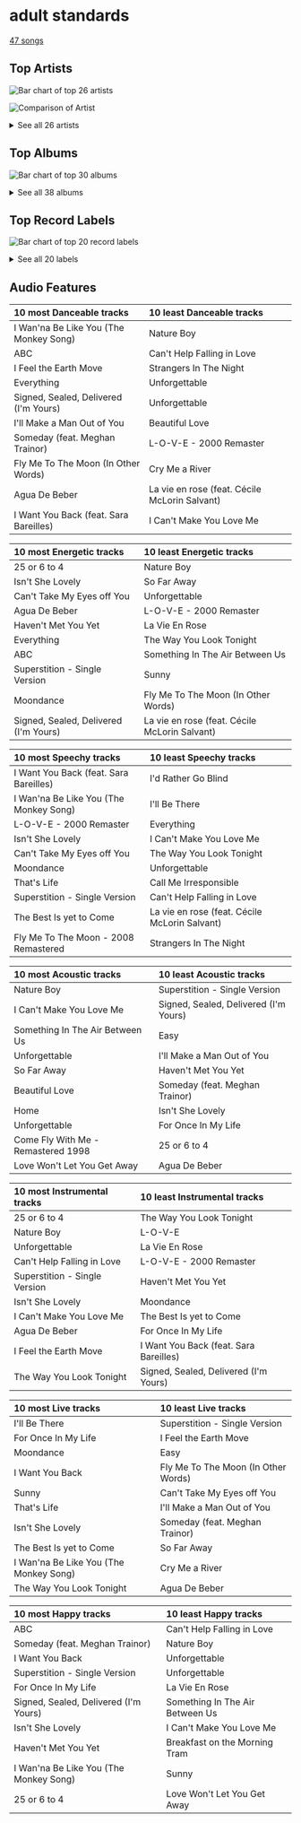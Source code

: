 # adult standards

[47 songs](adult_standards_tracks.md)

## Top Artists

![Bar chart of top 26 artists](../images/genres/adult_standards/artists.png)

![Comparison of Artist](../images/genres/adult_standards/artists_comparison.png)


<details>
<summary>See all 26 artists</summary>

|   Number of Tracks | Art                                                                                              | Artist                                         | 🔗                                                           |
|-------------------:|:-------------------------------------------------------------------------------------------------|:-----------------------------------------------|:------------------------------------------------------------|
|                 12 | <img src="https://i.scdn.co/image/ab6761610000e5ebef8cf61fea4923d2bde68200" alt="" width="50" /> | [Michael Bublé](../artists/michael_bubl_.md)   | [🔗](https://open.spotify.com/artist/1GxkXlMwML1oSg5eLPiAz3) |
|                  7 | <img src="https://i.scdn.co/image/fc4e0f474fb4c4cb83617aa884dc9fd9822d4411" alt="" width="50" /> | Frank Sinatra                                  | [🔗](https://open.spotify.com/artist/1Mxqyy3pSjf8kZZL4QVxS0) |
|                  5 | <img src="https://i.scdn.co/image/b4e726a3aadce109069811c4381279daf20c03d8" alt="" width="50" /> | Sophie Milman                                  | [🔗](https://open.spotify.com/artist/19GI8I4UhSpBl8Y9XpKyT4) |
|                  4 | <img src="https://i.scdn.co/image/ab6761610000e5eb2be5d8fd3746a70e9637a665" alt="" width="50" /> | Nat King Cole                                  | [🔗](https://open.spotify.com/artist/7v4imS0moSyGdXyLgVTIV7) |
|                  4 | <img src="https://i.scdn.co/image/c59faacbed7aa770266bad048660810eca204108" alt="" width="50" /> | Stevie Wonder                                  | [🔗](https://open.spotify.com/artist/7guDJrEfX3qb6FEbdPA5qi) |
|                  3 | <img src="https://i.scdn.co/image/19f768d93f6c80f7d4ca5b906e1c0376a3704389" alt="" width="50" /> | The Jackson 5                                  | [🔗](https://open.spotify.com/artist/2iE18Oxc8YSumAU232n4rW) |
|                  2 | <img src="https://i.scdn.co/image/a3201f2fbdfa1bfd894e509bd3fbf3faf7da0a00" alt="" width="50" /> | Natalie Cole                                   | [🔗](https://open.spotify.com/artist/5tTsrGPwQRWUsHR2Xf7Ke9) |
|                  2 | <img src="https://i.scdn.co/image/813fde33623cbfd065053789cf1ffb22b55efd4a" alt="" width="50" /> | Carole King                                    | [🔗](https://open.spotify.com/artist/319yZVtYM9MBGqmSQnMyY6) |
|                  2 | <img src="https://i.scdn.co/image/4f5e6383a803df41153fd871f6d0d0af7b9f08a0" alt="" width="50" /> | Count Basie                                    | [🔗](https://open.spotify.com/artist/2jFZlvIea42ZvcCw4OeEdA) |
|                  2 | <img src="https://i.scdn.co/image/ab6761610000e5eb0bae7cfd3b32b10154e0b8b3" alt="" width="50" /> | [Sara Bareilles](../artists/sara_bareilles.md) | [🔗](https://open.spotify.com/artist/2Sqr0DXoaYABbjBo9HaMkM) |
|                  1 | <img src="https://i.scdn.co/image/ab6761610000e5eb28c2dea644b78257ccfb4520" alt="" width="50" /> | Seth MacFarlane                                | [🔗](https://open.spotify.com/artist/79D4dipwR6scV8AN3dm7gW) |
|                  1 | <img src="https://i.scdn.co/image/ab6761610000e5eb21a213a4fe1a6f9b45d3f7f9" alt="" width="50" /> | Commodores                                     | [🔗](https://open.spotify.com/artist/6twIAGnYuIT1pncMAsXnEm) |
|                  1 | <img src="https://i.scdn.co/image/ab6761610000e5eb6ed8a51172073afa41a30313" alt="" width="50" /> | Cécile McLorin Salvant                         | [🔗](https://open.spotify.com/artist/6PkSULcbxFKkxdgrmPGAvn) |
|                  1 | <img src="https://i.scdn.co/image/ab6761610000e5ebf13fc3f245be672aa60a24af" alt="" width="50" /> | Meghan Trainor                                 | [🔗](https://open.spotify.com/artist/6JL8zeS1NmiOftqZTRgdTz) |
|                  1 | <img src="https://i.scdn.co/image/ab6761610000e5eb6b9f3c46017f630cb024056a" alt="" width="50" /> | Donny Osmond                                   | [🔗](https://open.spotify.com/artist/5ZEAzHE2TzAwUcOj6jMIgf) |
|                  1 | <img src="https://i.scdn.co/image/85e8343b215c98ad063417ac2f6b63919557721a" alt="" width="50" /> | Louis Prima                                    | [🔗](https://open.spotify.com/artist/52lBOxCxbJg0ttXEW9CQpW) |
|                  1 | <img src="nan" alt="" width="50" />                                                              | Chorus - Mulan                                 | [🔗](https://open.spotify.com/artist/4KpdqBDU2C5gB3vhdojuqA) |
|                  1 | <img src="https://i.scdn.co/image/1e24691a352233bbe989a311d921f17e7892a87e" alt="" width="50" /> | Duke Ellington                                 | [🔗](https://open.spotify.com/artist/4F7Q5NV6h5TSwCainz8S5A) |
|                  1 | <img src="nan" alt="" width="50" />                                                              | Bruce Reitherman                               | [🔗](https://open.spotify.com/artist/43HPW60tz4BMYMRnmXMagJ) |
|                  1 | <img src="https://i.scdn.co/image/ab6761610000e5ebc698d53b77db34027b00f853" alt="" width="50" /> | [Disney](../artists/disney.md)                 | [🔗](https://open.spotify.com/artist/3xvaSlT4xsyk6lY1ESOspO) |
|                  1 | <img src="https://i.scdn.co/image/ab6761610000e5ebbab088e2157b02848dfcbc1e" alt="" width="50" /> | Chicago                                        | [🔗](https://open.spotify.com/artist/3iDD7bnsjL9J4fO298r0L0) |
|                  1 | <img src="https://i.scdn.co/image/ab6772690000c46cb8af37ba12c1ad7ebcc63c25" alt="" width="50" /> | Frankie Valli                                  | [🔗](https://open.spotify.com/artist/3CDKmzJu6uwEGnPLLZffpD) |
|                  1 | <img src="https://i.scdn.co/image/ab67616d0000b2732b51c93627409f4bca132d96" alt="" width="50" /> | Phil Harris                                    | [🔗](https://open.spotify.com/artist/2ISMfPtVzHc9jDDVPUEHDa) |
|                  1 | <img src="https://i.scdn.co/image/ab6761610000e5ebbff8f793182b64915a442965" alt="" width="50" /> | Straight No Chaser                             | [🔗](https://open.spotify.com/artist/1yQ8S4xdGOGbUcpaPR6hCM) |
|                  1 | <img src="https://i.scdn.co/image/ab6761610000e5eb058531dfd9746a96ad85265f" alt="" width="50" /> | Etta James                                     | [🔗](https://open.spotify.com/artist/0iOVhN3tnSvgDbcg25JoJb) |
|                  1 | <img src="https://i.scdn.co/image/ab6761610000e5eb522329e6e2d2a595f8a4cd5e" alt="" width="50" /> | Stacey Kent                                    | [🔗](https://open.spotify.com/artist/03EYBMnqSchCMp5D9qmFXi) |

</details>

## Top Albums

![Bar chart of top 30 albums](../images/genres/adult_standards/albums.png)


<details>
<summary>See all 38 albums</summary>

|   Number of Tracks | Art                                                                                              | Album                                                              | Release Date   | 🔗                                                          |
|-------------------:|:-------------------------------------------------------------------------------------------------|:-------------------------------------------------------------------|:---------------|:-----------------------------------------------------------|
|                  3 | <img src="https://i.scdn.co/image/ab67616d0000b2732ceedc8c879a1f6784fbeef5" alt="" width="50" /> | Call Me Irresponsible                                              | 2007-04-30     | [🔗](https://open.spotify.com/album/3h4pyWRJIB9ZyRKXChbX22) |
|                  2 | <img src="https://i.scdn.co/image/ab67616d0000b273dfb2b41e8669c38536b7c3b6" alt="" width="50" /> | Unforgettable: With Love                                           | 1991-06-11     | [🔗](https://open.spotify.com/album/4ilUfGGQXin7hr1srDDXF0) |
|                  2 | <img src="https://i.scdn.co/image/ab67616d0000b27323350feac07f56d8b96f33d5" alt="" width="50" /> | Tapestry                                                           | 1971           | [🔗](https://open.spotify.com/album/12n11cgnpjXKLeqrnIERoS) |
|                  2 | <img src="https://i.scdn.co/image/ab67616d0000b273d404febd467623a6f893b177" alt="" width="50" /> | Take Love Easy                                                     | 2009-05-05     | [🔗](https://open.spotify.com/album/0a7Ut6OPSs8SvPDhFXL4ar) |
|                  2 | <img src="https://i.scdn.co/image/ab67616d0000b273d2d2df3486c5c45d238b2e25" alt="" width="50" /> | Sophie Milman                                                      | 2004-01-01     | [🔗](https://open.spotify.com/album/2g5alWoreAp8i1Jjz2XHr4) |
|                  2 | <img src="https://i.scdn.co/image/ab67616d0000b273b732a522a686bb304a5d3fdf" alt="" width="50" /> | Michael Bublé                                                      | 2003           | [🔗](https://open.spotify.com/album/3rpSksJSFdNFqk5vne8at2) |
|                  2 | <img src="https://i.scdn.co/image/ab67616d0000b273030f9cd9be82fcec657f545b" alt="" width="50" /> | It's Time                                                          | 2005-02-08     | [🔗](https://open.spotify.com/album/457fktVFXVwjQTl9wOLlfg) |
|                  2 | <img src="https://i.scdn.co/image/ab67616d0000b273f0cc194252888c6658c706ab" alt="" width="50" /> | Crazy Love                                                         | 2009-10-06     | [🔗](https://open.spotify.com/album/3MXDonOIzrIrCh0HvlACyj) |
|                  1 | <img src="https://i.scdn.co/image/ab67616d0000b2735f3f20826d44c30a017fd68e" alt="" width="50" /> | love (Deluxe Edition)                                              | 2018-11-16     | [🔗](https://open.spotify.com/album/68xKnVblFsSQ48CtgZT0oY) |
|                  1 | <img src="https://i.scdn.co/image/ab67616d0000b273fdd261528e3590ac36bb85f0" alt="" width="50" /> | Unforgettable                                                      | 1954-01-01     | [🔗](https://open.spotify.com/album/7GBvXtxnvBluo2f4xBVNkm) |
|                  1 | <img src="https://i.scdn.co/image/ab67616d0000b2735aee27e178932423c0b7b941" alt="" width="50" /> | Under the Influence (Ultimate Edition)                             | 2013-05-07     | [🔗](https://open.spotify.com/album/2jeIoe6RbirPCprvXQnqqn) |
|                  1 | <img src="https://i.scdn.co/image/ab67616d0000b27320112a0321d2efc7384db456" alt="" width="50" /> | Third Album                                                        | 1970-09-08     | [🔗](https://open.spotify.com/album/5d6X8oegJmu9XKn9UBAswG) |
|                  1 | <img src="https://i.scdn.co/image/ab67616d0000b273b96c21e15c091eb98a6c88a4" alt="" width="50" /> | The Very Best of Frankie Valli & The 4 Seasons                     | 2003-01-14     | [🔗](https://open.spotify.com/album/0NUEQILaBzavnzcMEs4buZ) |
|                  1 | <img src="https://i.scdn.co/image/ab67616d0000b273deac5adf07affb5fec422701" alt="" width="50" /> | The Nat King Cole Story                                            | 1991-01-01     | [🔗](https://open.spotify.com/album/3NoP1ifIejWkGSDsO9T2xH) |
|                  1 | <img src="https://i.scdn.co/image/ab67616d0000b273d897c1143b832479966b407d" alt="" width="50" /> | The Jungle Book                                                    | 1997-01-01     | [🔗](https://open.spotify.com/album/7zdZNXoapFcOW663zgLdOE) |
|                  1 | <img src="https://i.scdn.co/image/ab67616d0000b2739e447b59bd3e2cbefaa31d91" alt="" width="50" /> | The Definitive Collection                                          | 2002-10-29     | [🔗](https://open.spotify.com/album/4E1itnJOhTMRSATNaxh0Sq) |
|                  1 | <img src="https://i.scdn.co/image/ab67616d0000b2735c21d73934bb9760a2f791a2" alt="" width="50" /> | That's Life                                                        | 1966-11        | [🔗](https://open.spotify.com/album/3gNsjaUsu9cRckgUFx5NsY) |
|                  1 | <img src="https://i.scdn.co/image/ab67616d0000b2737649604d1b27be1c78c466e9" alt="" width="50" /> | Tell Mama                                                          | 1968-04-18     | [🔗](https://open.spotify.com/album/4ReJ59T4YxC62WkfyVTWpr) |
|                  1 | <img src="https://i.scdn.co/image/ab67616d0000b27350bb7ca1fe7e98df87ce41d9" alt="" width="50" /> | Strangers In The Night (Expanded Edition)                          | 1966-05        | [🔗](https://open.spotify.com/album/1kyb5tomEXcA106V57puFW) |
|                  1 | <img src="https://i.scdn.co/image/ab67616d0000b2732fee61bfec596bb6f5447c50" alt="" width="50" /> | Songs In The Key Of Life                                           | 1976-09-28     | [🔗](https://open.spotify.com/album/6YUCc2RiXcEKS9ibuZxjt0) |
|                  1 | <img src="https://i.scdn.co/image/ab67616d0000b273cb81eb3c1238c60f2bbfd3b5" alt="" width="50" /> | Sinatra/Basie: The Complete Reprise Studio Recordings              | 1962-12-10     | [🔗](https://open.spotify.com/album/2NCtCObbmJoJnplsR5mLAl) |
|                  1 | <img src="https://i.scdn.co/image/ab67616d0000b273c5e9e847ca9c0982b4c91d4b" alt="" width="50" /> | Signed, Sealed And Delivered                                       | 1970-08-07     | [🔗](https://open.spotify.com/album/54ootLtDyMZFr9obtWQvvO) |
|                  1 | <img src="https://i.scdn.co/image/ab67616d0000b2733f03db3f454ff7b2c3b4fe62" alt="" width="50" /> | Romance                                                            | 2021-02-12     | [🔗](https://open.spotify.com/album/5MuNxtOyex8o77Qdjaqeng) |
|                  1 | <img src="https://i.scdn.co/image/ab67616d0000b273b81d66d1416afa139d12767b" alt="" width="50" /> | Nothing But The Best (Remastered)                                  | 2008-01-01     | [🔗](https://open.spotify.com/album/3i67sGIVw8EBlgfSRv3Lj2) |
|                  1 | <img src="https://i.scdn.co/image/ab67616d0000b273b59886e766636d1ae10fe7b3" alt="" width="50" /> | Nobody but Me                                                      | 2016-10-21     | [🔗](https://open.spotify.com/album/5wN1OizIFEHDUkRwzIK3wL) |
|                  1 | <img src="https://i.scdn.co/image/ab67616d0000b273913c7a28b9dbce0ec35a7045" alt="" width="50" /> | Music Is Better Than Words                                         | 2011-01-01     | [🔗](https://open.spotify.com/album/6VojJdbXviFkMuemAQ2Ivo) |
|                  1 | <img src="https://i.scdn.co/image/ab67616d0000b27388781d268ea3b5a35518eecc" alt="" width="50" /> | Mulan (Original Soundtrack)                                        | 1998-01-01     | [🔗](https://open.spotify.com/album/3Ohs7Jo6GM6mydUOL0m5aC) |
|                  1 | <img src="https://i.scdn.co/image/ab67616d0000b273b2ef9d24ed47c5d44d22adb8" alt="" width="50" /> | Make Someone Happy                                                 | 2007-01-01     | [🔗](https://open.spotify.com/album/2oGYlZ7vte6lJ1MuwKKCeW) |
|                  1 | <img src="https://i.scdn.co/image/ab67616d0000b2730c981ab72e00803faf1bbcae" alt="" width="50" /> | Francis A. & Edward K.                                             | 1968-01        | [🔗](https://open.spotify.com/album/5GFkm37IrMR9a4rc6JABkw) |
|                  1 | <img src="https://i.scdn.co/image/ab67616d0000b273cab4dfee401a04dacfa11784" alt="" width="50" /> | For Once In My Life                                                | 1968-12-01     | [🔗](https://open.spotify.com/album/3pPBbp1Nl9n1AM9xFpdKtZ) |
|                  1 | <img src="https://i.scdn.co/image/ab67616d0000b27316aaf05fe82237576a7d0e38" alt="" width="50" /> | Diana Ross Presents The Jackson 5                                  | 1969-12-18     | [🔗](https://open.spotify.com/album/51uoKRa8vT5SULrlF8s2t1) |
|                  1 | <img src="https://i.scdn.co/image/ab67616d0000b273ff0dae802acb38075786b58c" alt="" width="50" /> | Days Of Wine And Roses, Moon River And Other Academy Award Winners | 1964           | [🔗](https://open.spotify.com/album/7FAo3wmrJNNzz2W5Z5ZG80) |
|                  1 | <img src="https://i.scdn.co/image/ab67616d0000b27340eea368f4fb5f5ee6dcd9a8" alt="" width="50" /> | Commodores                                                         | 1977-01-01     | [🔗](https://open.spotify.com/album/2tzbNCAUTmW4MIM2Ulvrwl) |
|                  1 | <img src="https://i.scdn.co/image/ab67616d0000b27311ee8f400df1c708db8fa471" alt="" width="50" /> | Come Fly with Me                                                   | 2004-03-30     | [🔗](https://open.spotify.com/album/0UhvDeKmtgegXeELEVgGRh) |
|                  1 | <img src="https://i.scdn.co/image/ab67616d0000b273068a5559744d17bd5e871740" alt="" width="50" /> | Come Fly With Me (Remastered)                                      | 1958           | [🔗](https://open.spotify.com/album/66v9QmjAj0Wwhh2OpbU4BE) |
|                  1 | <img src="https://i.scdn.co/image/ab67616d0000b2730ac413b28547dbc45412a3ce" alt="" width="50" /> | Chicago IX: Chicago's Greatest Hits                                | 1975-11-10     | [🔗](https://open.spotify.com/album/5qWGV0fd7hpdptJYI4G9Dd) |
|                  1 | <img src="https://i.scdn.co/image/ab67616d0000b27372fb9383a4e394271146d94c" alt="" width="50" /> | Breakfast on the Morning Tram                                      | 2007-09-03     | [🔗](https://open.spotify.com/album/5RwBI4pEinXbIiUhWzAMbX) |
|                  1 | <img src="https://i.scdn.co/image/ab67616d0000b2731c9f79fbe073eb95007ed48f" alt="" width="50" /> | ABC                                                                | 1970-05-08     | [🔗](https://open.spotify.com/album/3btVhknqDeGAEd1Qj7lL57) |

</details>


## Top Record Labels

![Bar chart of top 20 record labels](../images/genres/adult_standards/labels.png)


<details>
<summary>See all 20 labels</summary>

|   Number of Tracks | Label                                                                   |
|-------------------:|:------------------------------------------------------------------------|
|                 12 | [Reprise](../labels/reprise.md)                                         |
|                 10 | [143](../labels/143.md)                                                 |
|                  8 | [MOTOWN](../labels/motown.md)                                           |
|                  6 | FRANK SINATRA DIGITAL REPRISE                                           |
|                  5 | UNI                                                                     |
|                  5 | Linus Entertainment Inc.                                                |
|                  2 | [Walt Disney Records](../labels/walt_disney_records.md)                 |
|                  2 | [Rhino](../labels/rhino.md)                                             |
|                  2 | Ode                                                                     |
|                  2 | [Legacy](../labels/legacy.md)                                           |
|                  2 | [Epic](../labels/epic.md)                                               |
|                  2 | Craft Recordings                                                        |
|                  2 | [Capitol Records](../labels/capitol_records.md)                         |
|                  1 | [Universal Music LLC](../labels/universal_music_llc.md)                 |
|                  1 | [UME - Global Clearing House](../labels/ume___global_clearing_house.md) |
|                  1 | Parlophone (France)                                                     |
|                  1 | Geffen                                                                  |
|                  1 | Fuzzy Door Productions                                                  |
|                  1 | CAPITOL CATALOG MKT (C92)                                               |
|                  1 | [Atlantic Records](../labels/atlantic_records.md)                       |

</details>


## Audio Features

| 10 most Danceable tracks               | 10 least Danceable tracks                     |
|:---------------------------------------|:----------------------------------------------|
| I Wan'na Be Like You (The Monkey Song) | Nature Boy                                    |
| ABC                                    | Can't Help Falling in Love                    |
| I Feel the Earth Move                  | Strangers In The Night                        |
| Everything                             | Unforgettable                                 |
| Signed, Sealed, Delivered (I'm Yours)  | Unforgettable                                 |
| I'll Make a Man Out of You             | Beautiful Love                                |
| Someday (feat. Meghan Trainor)         | L-O-V-E - 2000 Remaster                       |
| Fly Me To The Moon (In Other Words)    | Cry Me a River                                |
| Agua De Beber                          | La vie en rose (feat. Cécile McLorin Salvant) |
| I Want You Back (feat. Sara Bareilles) | I Can't Make You Love Me                      |

| 10 most Energetic tracks              | 10 least Energetic tracks                     |
|:--------------------------------------|:----------------------------------------------|
| 25 or 6 to 4                          | Nature Boy                                    |
| Isn't She Lovely                      | So Far Away                                   |
| Can't Take My Eyes off You            | Unforgettable                                 |
| Agua De Beber                         | L-O-V-E - 2000 Remaster                       |
| Haven't Met You Yet                   | La Vie En Rose                                |
| Everything                            | The Way You Look Tonight                      |
| ABC                                   | Something In The Air Between Us               |
| Superstition - Single Version         | Sunny                                         |
| Moondance                             | Fly Me To The Moon (In Other Words)           |
| Signed, Sealed, Delivered (I'm Yours) | La vie en rose (feat. Cécile McLorin Salvant) |

| 10 most Speechy tracks                 | 10 least Speechy tracks                       |
|:---------------------------------------|:----------------------------------------------|
| I Want You Back (feat. Sara Bareilles) | I'd Rather Go Blind                           |
| I Wan'na Be Like You (The Monkey Song) | I'll Be There                                 |
| L-O-V-E - 2000 Remaster                | Everything                                    |
| Isn't She Lovely                       | I Can't Make You Love Me                      |
| Can't Take My Eyes off You             | The Way You Look Tonight                      |
| Moondance                              | Unforgettable                                 |
| That's Life                            | Call Me Irresponsible                         |
| Superstition - Single Version          | Can't Help Falling in Love                    |
| The Best Is yet to Come                | La vie en rose (feat. Cécile McLorin Salvant) |
| Fly Me To The Moon - 2008 Remastered   | Strangers In The Night                        |

| 10 most Acoustic tracks            | 10 least Acoustic tracks              |
|:-----------------------------------|:--------------------------------------|
| Nature Boy                         | Superstition - Single Version         |
| I Can't Make You Love Me           | Signed, Sealed, Delivered (I'm Yours) |
| Something In The Air Between Us    | Easy                                  |
| Unforgettable                      | I'll Make a Man Out of You            |
| So Far Away                        | Haven't Met You Yet                   |
| Beautiful Love                     | Someday (feat. Meghan Trainor)        |
| Home                               | Isn't She Lovely                      |
| Unforgettable                      | For Once In My Life                   |
| Come Fly With Me - Remastered 1998 | 25 or 6 to 4                          |
| Love Won't Let You Get Away        | Agua De Beber                         |

| 10 most Instrumental tracks   | 10 least Instrumental tracks           |
|:------------------------------|:---------------------------------------|
| 25 or 6 to 4                  | The Way You Look Tonight               |
| Nature Boy                    | L-O-V-E                                |
| Unforgettable                 | La Vie En Rose                         |
| Can't Help Falling in Love    | L-O-V-E - 2000 Remaster                |
| Superstition - Single Version | Haven't Met You Yet                    |
| Isn't She Lovely              | Moondance                              |
| I Can't Make You Love Me      | The Best Is yet to Come                |
| Agua De Beber                 | For Once In My Life                    |
| I Feel the Earth Move         | I Want You Back (feat. Sara Bareilles) |
| The Way You Look Tonight      | Signed, Sealed, Delivered (I'm Yours)  |

| 10 most Live tracks                    | 10 least Live tracks                |
|:---------------------------------------|:------------------------------------|
| I'll Be There                          | Superstition - Single Version       |
| For Once In My Life                    | I Feel the Earth Move               |
| Moondance                              | Easy                                |
| I Want You Back                        | Fly Me To The Moon (In Other Words) |
| Sunny                                  | Can't Take My Eyes off You          |
| That's Life                            | I'll Make a Man Out of You          |
| Isn't She Lovely                       | Someday (feat. Meghan Trainor)      |
| The Best Is yet to Come                | So Far Away                         |
| I Wan'na Be Like You (The Monkey Song) | Cry Me a River                      |
| The Way You Look Tonight               | Agua De Beber                       |

| 10 most Happy tracks                   | 10 least Happy tracks           |
|:---------------------------------------|:--------------------------------|
| ABC                                    | Can't Help Falling in Love      |
| Someday (feat. Meghan Trainor)         | Nature Boy                      |
| I Want You Back                        | Unforgettable                   |
| Superstition - Single Version          | Unforgettable                   |
| For Once In My Life                    | La Vie En Rose                  |
| Signed, Sealed, Delivered (I'm Yours)  | Something In The Air Between Us |
| Isn't She Lovely                       | I Can't Make You Love Me        |
| Haven't Met You Yet                    | Breakfast on the Morning Tram   |
| I Wan'na Be Like You (The Monkey Song) | Sunny                           |
| 25 or 6 to 4                           | Love Won't Let You Get Away     |
